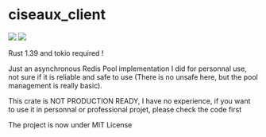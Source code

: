 # ciseaux_client

[![](https://meritbadge.herokuapp.com/ciseaux_client)](https://crates.io/crates/ciseaux_client)
[![](https://docs.rs/ciseaux_client/badge.svg?version=0.1.0)](https://docs.rs/ciseaux_client)

Rust 1.39 and tokio required !

Just an asynchronous Redis Pool implementation I did for personnal use, not sure if it is reliable and safe to use (There is no unsafe here, but the pool management is really basic).

This crate is NOT PRODUCTION READY, I have no experience, if you want to use it in personnal or professional projet, please check the code first

The project is now under MIT License

